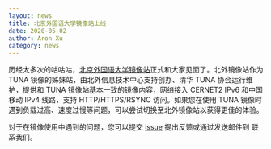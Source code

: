 ```yaml
---
layout: news
title: 北京外国语大学镜像站上线
date: 2020-05-02
author: Aron Xu
category: news
---
```


历经太多次的咕咕咕，[北京外国语大学镜像站](http://mirrors.bfsu.edu.cn)正式和大家见面了。北外镜像站作为 TUNA 镜像的姊妹站，由北外信息技术中心支持创办、清华 TUNA 协会运行维护，提供和 TUNA 镜像站基本一致的镜像内容，网络接入 CERNET2 IPv6 和中国移动 IPv4 线路，支持 HTTP/HTTPS/RSYNC 访问。如果您在使用 TUNA 镜像时遇到负载过高、速度过慢等问题，可以尝试切换至北外镜像站以获得更佳的体验。

对于在镜像使用中遇到的问题，您可以提交 [issue](https://github.com/tuna/issues/issues/new?labels=BFSU) 提出反馈或通过发送邮件到 <a class="eib1gieB"></a> 联系我们。

